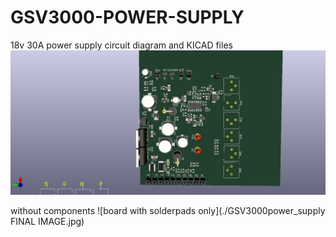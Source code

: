 # GSV3000-POWER-SUPPLY

18v 30A power supply circuit diagram and KICAD files
![board with 3d view of components](./GSV3000power_supply.jpg)


without components
![board with solderpads only](./GSV3000power_supply FINAL IMAGE.jpg)
